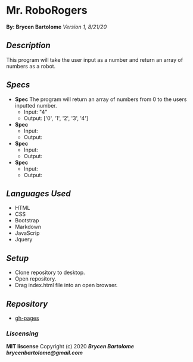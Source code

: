 # Mr. RoboRogers
**By: Brycen Bartolome**
_Version 1, 8/21/20_

## _Description_
This program will take the user input as a number and return an array of numbers as a robot.

## _Specs_
* **Spec** The program will return an array of numbers from 0 to the users inputted number.
  * Input: "4"
  * Output: ['0', '1', '2', '3', '4']
* **Spec** 
  * Input: 
  * Output: 
* **Spec** 
  * Input: 
  * Output: 
* **Spec** 
  * Input: 
  * Output: 

## _Languages Used_
* HTML
* CSS
* Bootstrap
* Markdown
* JavaScrip
* Jquery

## _Setup_
* Clone repository to desktop.
* Open repository.
* Drag index.html file into an open browser.

## _Repository_
* [gh-pages](https://brycengit.github.io/roboRoger/)

### _Liscensing_
 **MIT liscense**
Copyright (c) 2020 **_Brycen Bartolome brycenbartolome@gmail.com_**
